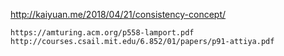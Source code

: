 http://kaiyuan.me/2018/04/21/consistency-concept/

```
https://amturing.acm.org/p558-lamport.pdf
http://courses.csail.mit.edu/6.852/01/papers/p91-attiya.pdf
```
